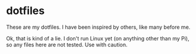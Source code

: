 # dotfiles
These are my dotfiles. I have been inspired by others, like many before me.

Ok, that is kind of a lie. I don't run Linux yet (on anything other than my Pi), so any files here are not tested. Use with caution. 
